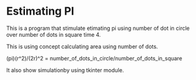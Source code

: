 # Estimating PI

This is a program that stimulate etimating pi using number of dot in circle over number of dots in square time 4.

This is using concept calculating area using number of dots.

(pi)(r^2)/(2r)^2 = number_of_dots_in_circle/number_of_dots_in_square

It also show simulationby using tkinter module.
